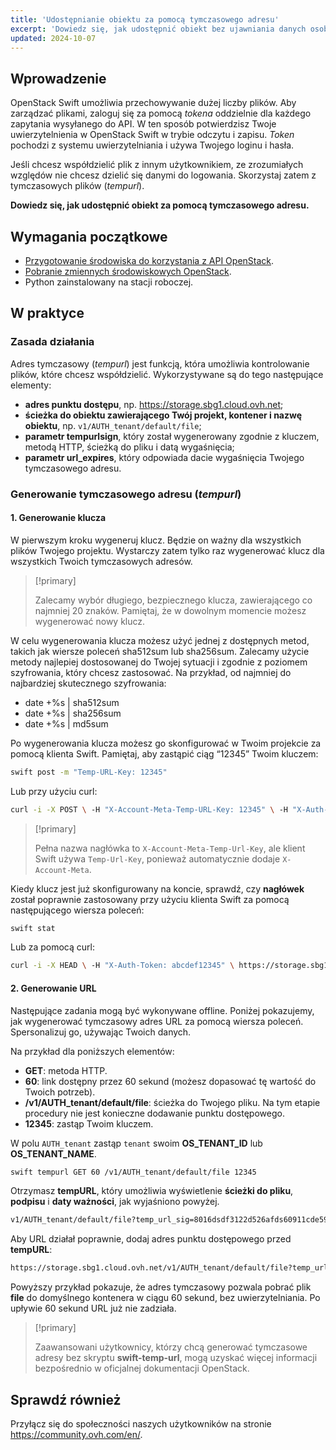 ```yaml
---
title: 'Udostępnianie obiektu za pomocą tymczasowego adresu'
excerpt: 'Dowiedz się, jak udostępnić obiekt bez ujawniania danych osobowych'
updated: 2024-10-07
---
```


## Wprowadzenie 

OpenStack Swift umożliwia przechowywanie dużej liczby plików. Aby zarządzać plikami, zaloguj się za pomocą *tokena* oddzielnie dla każdego zapytania wysyłanego do API. W ten sposób potwierdzisz Twoje uwierzytelnienia w OpenStack Swift w trybie odczytu i zapisu. *Token* pochodzi z systemu uwierzytelniania i używa Twojego loginu i hasła. 

Jeśli chcesz współdzielić plik z innym użytkownikiem, ze zrozumiałych względów nie chcesz dzielić się danymi do logowania. Skorzystaj zatem z tymczasowych plików (*tempurl*).

**Dowiedz się, jak udostępnić obiekt za pomocą tymczasowego adresu.**

## Wymagania początkowe

- [Przygotowanie środowiska do korzystania z API OpenStack](/pages/public_cloud/compute/prepare_the_environment_for_using_the_openstack_api).
- [Pobranie zmiennych środowiskowych OpenStack](/pages/public_cloud/compute/loading_openstack_environment_variables).
- Python zainstalowany na stacji roboczej.

## W praktyce

### Zasada działania

Adres tymczasowy (*tempurl*) jest funkcją, która umożliwia kontrolowanie plików, które chcesz współdzielić. Wykorzystywane są do tego następujące elementy:

- **adres punktu dostępu**, np. https://storage.sbg1.cloud.ovh.net;
- **ścieżka do obiektu zawierającego Twój projekt, kontener i nazwę obiektu**, np. `v1/AUTH_tenant/default/file`;
- **parametr tempurlsign**, który został wygenerowany zgodnie z kluczem, metodą HTTP, ścieżką do pliku i datą wygaśnięcia;
- **parametr url_expires**, który odpowiada dacie wygaśnięcia Twojego tymczasowego adresu.

### Generowanie tymczasowego adresu (*tempurl*)

#### 1. Generowanie klucza

W pierwszym kroku wygeneruj klucz. Będzie on ważny dla wszystkich plików Twojego projektu. Wystarczy zatem tylko raz wygenerować klucz dla wszystkich Twoich tymczasowych adresów. 

> [!primary]
>
> Zalecamy wybór długiego, bezpiecznego klucza, zawierającego co najmniej 20 znaków.  Pamiętaj, że w dowolnym momencie możesz wygenerować nowy klucz.
> 

W celu wygenerowania klucza możesz użyć jednej z dostępnych metod, takich jak wiersze poleceń sha512sum lub sha256sum. Zalecamy użycie metody najlepiej dostosowanej do Twojej sytuacji i zgodnie z poziomem szyfrowania, który chcesz zastosować. Na przykład, od najmniej do najbardziej skutecznego szyfrowania:

- date +%s | sha512sum
- date +%s | sha256sum
- date +%s | md5sum 

Po wygenerowania klucza możesz go skonfigurować w Twoim projekcie za pomocą klienta Swift. Pamiętaj, aby zastąpić ciąg “12345” Twoim kluczem:

```bash
swift post -m "Temp-URL-Key: 12345"
```

Lub przy użyciu curl:

```bash
curl -i -X POST \ -H "X-Account-Meta-Temp-URL-Key: 12345" \ -H "X-Auth-Token: abcdef12345" \ https://storage.sbg1.cloud.ovh.net/v1/AUTH_ProjectID
```

> [!primary]
>
> Pełna nazwa nagłówka to `X-Account-Meta-Temp-Url-Key`, ale klient Swift używa `Temp-Url-Key`, ponieważ automatycznie dodaje `X-Account-Meta`.
> 

Kiedy klucz jest już skonfigurowany na koncie, sprawdź, czy **nagłówek** został poprawnie zastosowany przy użyciu klienta Swift za pomocą następującego wiersza poleceń:

```bash
swift stat
```

Lub za pomocą curl:

```bash
curl -i -X HEAD \ -H "X-Auth-Token: abcdef12345" \ https://storage.sbg1.cloud.ovh.net/v1/AUTH_ProjectID
```

#### 2. Generowanie URL

Następujące zadania mogą być wykonywane offline. Poniżej pokazujemy, jak wygenerować tymczasowy adres URL za pomocą wiersza poleceń. Spersonalizuj go, używając Twoich danych.

Na przykład dla poniższych elementów:

- **GET**: metoda HTTP.
- **60**: link dostępny przez 60 sekund (możesz dopasować tę wartość do Twoich potrzeb).
- **/v1/AUTH_tenant/default/file**: ścieżka do Twojego pliku. Na tym etapie procedury nie jest konieczne dodawanie punktu dostępowego.
- **12345**: zastąp Twoim kluczem.

W polu `AUTH_tenant` zastąp `tenant` swoim **OS_TENANT_ID** lub **OS_TENANT_NAME**.

```bash
swift tempurl GET 60 /v1/AUTH_tenant/default/file 12345
```

Otrzymasz **tempURL**, który umożliwia wyświetlenie **ścieżki do pliku**, **podpisu** i **daty ważności**, jak wyjaśniono powyżej.

```bash
v1/AUTH_tenant/default/file?temp_url_sig=8016dsdf3122d526afds60911cde59fds3&temp_url_expires=1401548543
```

Aby URL działał poprawnie, dodaj adres punktu dostępowego przed **tempURL**:

```bash
https://storage.sbg1.cloud.ovh.net/v1/AUTH_tenant/default/file?temp_url_sig=8016dsdf3122d526afds60911cde59fds3&temp_url_expires=1401548543
```

Powyższy przykład pokazuje, że adres tymczasowy pozwala pobrać plik **file** do domyślnego kontenera w ciągu 60 sekund, bez uwierzytelniania. Po upływie 60 sekund URL już nie zadziała.

> [!primary]
>
> Zaawansowani użytkownicy, którzy chcą generować tymczasowe adresy bez skryptu **swift-temp-url**, mogą uzyskać więcej informacji bezpośrednio w oficjalnej dokumentacji OpenStack.

## Sprawdź również

Przyłącz się do społeczności naszych użytkowników na stronie <https://community.ovh.com/en/>.